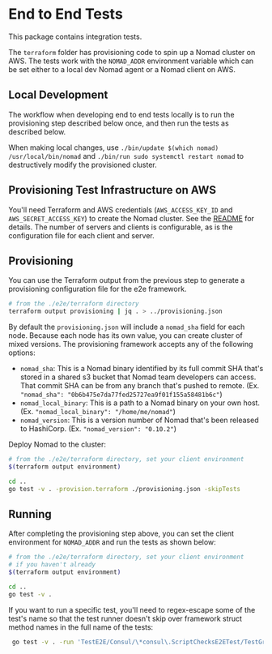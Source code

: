 # End to End Tests

This package contains integration tests.

The `terraform` folder has provisioning code to spin up a Nomad cluster on AWS.
The tests work with the `NOMAD_ADDR` environment variable which can be set
either to a local dev Nomad agent or a Nomad client on AWS.

## Local Development

The workflow when developing end to end tests locally is to run the
provisioning step described below once, and then run the tests as described
below.

When making local changes, use `./bin/update $(which nomad) /usr/local/bin/nomad`
and `./bin/run sudo systemctl restart nomad` to destructively modify the
provisioned cluster.

## Provisioning Test Infrastructure on AWS

You'll need Terraform and AWS credentials (`AWS_ACCESS_KEY_ID` and
`AWS_SECRET_ACCESS_KEY`) to create the Nomad cluster. See the
[README](https://github.com/hashicorp/nomad/blob/master/e2e/terraform/README.md)
for details. The number of servers and clients is configurable, as is the
configuration file for each client and server.

## Provisioning

You can use the Terraform output from the previous step to generate a
provisioning configuration file for the e2e framework.

```sh
# from the ./e2e/terraform directory
terraform output provisioning | jq . > ../provisioning.json
```

By default the `provisioning.json` will include a `nomad_sha` field for each
node. Because each node has its own value, you can create cluster of mixed
versions. The provisioning framework accepts any of the following options:

- `nomad_sha`: This is a Nomad binary identified by its full commit SHA that's
  stored in a shared s3 bucket that Nomad team developers can access. That
  commit SHA can be from any branch that's pushed to remote.  (Ex.
  `"nomad_sha": "0b6b475e7da77fed25727ea9f01f155a58481b6c"`)
- `nomad_local_binary`: This is a path to a Nomad binary on your own host.
  (Ex. `"nomad_local_binary": "/home/me/nomad"`)
- `nomad_version`: This is a version number of Nomad that's been released to
  HashiCorp. (Ex. `"nomad_version": "0.10.2"`)

Deploy Nomad to the cluster:

```sh
# from the ./e2e/terraform directory, set your client environment
$(terraform output environment)

cd ..
go test -v . -provision.terraform ./provisioning.json -skipTests
```

## Running

After completing the provisioning step above, you can set the client
environment for `NOMAD_ADDR` and run the tests as shown below:

```sh
# from the ./e2e/terraform directory, set your client environment
# if you haven't already
$(terraform output environment)

cd ..
go test -v .
```

If you want to run a specific test, you'll need to regex-escape some of the
test's name so that the test runner doesn't skip over framework struct method
names in the full name of the tests:

```sh
 go test -v . -run 'TestE2E/Consul/\*consul\.ScriptChecksE2ETest/TestGroup'
 ```
